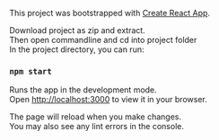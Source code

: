 This project was bootstrapped with [Create React App](https://github.com/facebook/create-react-app).

Download project as zip and extract.  
Then open commandline and cd into project folder  
In the project directory, you can run:

### `npm start`

Runs the app in the development mode.\
Open [http://localhost:3000](http://localhost:3000) to view it in your browser.

The page will reload when you make changes.\
You may also see any lint errors in the console.
